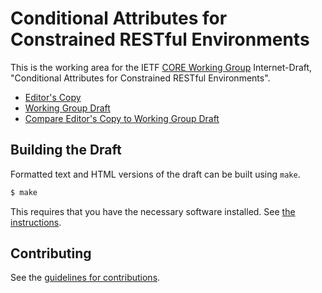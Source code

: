 # Conditional Attributes for Constrained RESTful Environments

This is the working area for the IETF [CORE Working Group](https://datatracker.ietf.org/wg/core/documents/) Internet-Draft, "Conditional Attributes for Constrained RESTful Environments".

* [Editor's Copy](https://core-wg.github.io/conditional-attributes/#go.draft-ietf-core-conditional-attributes.html)
* [Working Group Draft](https://datatracker.ietf.org/doc/html/draft-ietf-core-conditional-attributes)
* [Compare Editor's Copy to Working Group Draft](https://core-wg.github.io/conditional-attributes/#go.draft-ietf-core-conditional-attributes.diff)

## Building the Draft

Formatted text and HTML versions of the draft can be built using `make`.

```sh
$ make
```

This requires that you have the necessary software installed.  See
[the instructions](https://github.com/martinthomson/i-d-template/blob/main/doc/SETUP.md).


## Contributing

See the
[guidelines for contributions](https://github.com/core-wg/conditional-attributes/blob/main/CONTRIBUTING.md).
